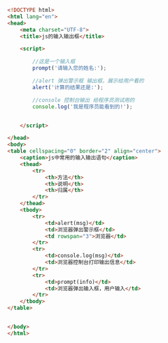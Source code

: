 
<BlogInfo id="387" title="2.js的输入输出框" author="白日梦想猿" pv=0 read_times=0 pre_cost_time=0分37秒 category="js学习" tag_list="['js学习']" create_time="2020.08.01 13:35:13" update_time="2020.08.01 13:46:40" />

```html
<!DOCTYPE html>
<html lang="en">
<head>
    <meta charset="UTF-8">
    <title>js的输入输出框</title>

    <script>

        //这是一个输入框
        prompt('请输入您的姓名:');

        //alert 弹出警示框 输出框，展示给用户看的
        alert('计算的结果还是:');

        //console 控制台输出 给程序员测试用的
        console.log('我是程序员能看到的!');


    </script>

</head>
<body>
<table cellspacing="0" border="2" align="center">
	<caption>js中常用的输入输出语句</caption>
	<thead>
		<tr>
			<th>方法</th>
			<th>说明</th>
			<th>归属</th>
		</tr>
	</thead>
	<tbody>
		<tr>
			<td>alert(msg)</td>
			<td>浏览器弹出警示框</td>
			<td rowspan="3">浏览器</td>
		</tr>
		<tr>
			<td>console.log(msg)</td>
			<td>浏览器控制台打印输出信息</td>
		</tr>
		<tr>
			<td>prompt(info)</td>
			<td>浏览器弹出输入框，用户输入</td>
		</tr>
	</tbody>
</table>


</body>
</html>
```
